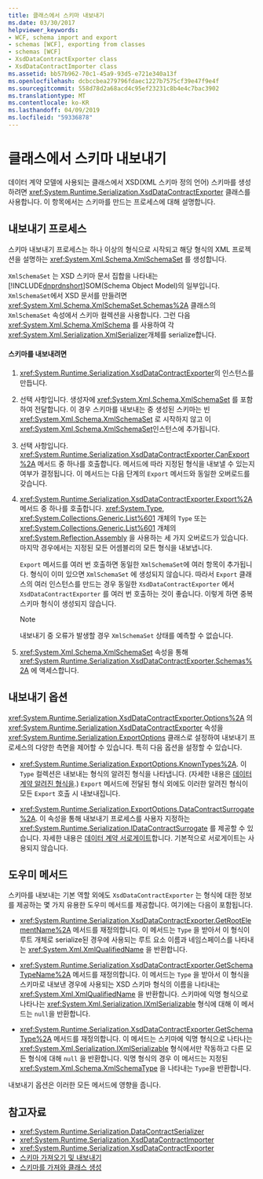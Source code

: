 ```yaml
---
title: 클래스에서 스키마 내보내기
ms.date: 03/30/2017
helpviewer_keywords:
- WCF, schema import and export
- schemas [WCF], exporting from classes
- schemas [WCF]
- XsdDataContractExporter class
- XsdDataContractImporter class
ms.assetid: bb57b962-70c1-45a9-93d5-e721e340a13f
ms.openlocfilehash: dcbccbea279796fdaec1227b7575cf39e47f9e4f
ms.sourcegitcommit: 558d78d2a68acd4c95ef23231c8b4e4c7bac3902
ms.translationtype: MT
ms.contentlocale: ko-KR
ms.lasthandoff: 04/09/2019
ms.locfileid: "59336878"
---
```

# <a name="exporting-schemas-from-classes"></a>클래스에서 스키마 내보내기
데이터 계약 모델에 사용되는 클래스에서 XSD(XML 스키마 정의 언어) 스키마를 생성하려면 <xref:System.Runtime.Serialization.XsdDataContractExporter> 클래스를 사용합니다. 이 항목에서는 스키마를 만드는 프로세스에 대해 설명합니다.  
  
## <a name="the-export-process"></a>내보내기 프로세스  
 스키마 내보내기 프로세스는 하나 이상의 형식으로 시작되고 해당 형식의 XML 프로젝션을 설명하는 <xref:System.Xml.Schema.XmlSchemaSet> 를 생성합니다.  
  
 `XmlSchemaSet` 는 XSD 스키마 문서 집합을 나타내는 [!INCLUDE[dnprdnshort](../../../../includes/dnprdnshort-md.md)]SOM(Schema Object Model)의 일부입니다. `XmlSchemaSet`에서 XSD 문서를 만들려면 <xref:System.Xml.Schema.XmlSchemaSet.Schemas%2A> 클래스의 `XmlSchemaSet` 속성에서 스키마 컬렉션을 사용합니다. 그런 다음 <xref:System.Xml.Schema.XmlSchema> 를 사용하여 각 <xref:System.Xml.Serialization.XmlSerializer>개체를 serialize합니다.  
  
#### <a name="to-export-schemas"></a>스키마를 내보내려면  
  
1. <xref:System.Runtime.Serialization.XsdDataContractExporter>의 인스턴스를 만듭니다.  
  
2. 선택 사항입니다. 생성자에 <xref:System.Xml.Schema.XmlSchemaSet> 를 포함하여 전달합니다. 이 경우 스키마를 내보내는 중 생성된 스키마는 빈 <xref:System.Xml.Schema.XmlSchemaSet> 로 시작하지 않고 이 <xref:System.Xml.Schema.XmlSchemaSet>인스턴스에 추가됩니다.  
  
3. 선택 사항입니다. <xref:System.Runtime.Serialization.XsdDataContractExporter.CanExport%2A> 메서드 중 하나를 호출합니다. 메서드에 따라 지정된 형식을 내보낼 수 있는지 여부가 결정됩니다. 이 메서드는 다음 단계의 `Export` 메서드와 동일한 오버로드를 갖습니다.  
  
4. <xref:System.Runtime.Serialization.XsdDataContractExporter.Export%2A> 메서드 중 하나를 호출합니다. <xref:System.Type>, <xref:System.Collections.Generic.List%601> 개체의 `Type` 또는 <xref:System.Collections.Generic.List%601> 개체의 <xref:System.Reflection.Assembly> 을 사용하는 세 가지 오버로드가 있습니다. 마지막 경우에서는 지정된 모든 어셈블리의 모든 형식을 내보냅니다.  
  
     `Export` 메서드를 여러 번 호출하면 동일한 `XmlSchemaSet`에 여러 항목이 추가됩니다. 형식이 이미 있으면 `XmlSchemaSet` 에 생성되지 않습니다. 따라서 `Export` 클래스의 여러 인스턴스를 만드는 경우 동일한 `XsdDataContractExporter` 에서 `XsdDataContractExporter` 를 여러 번 호출하는 것이 좋습니다. 이렇게 하면 중복 스키마 형식이 생성되지 않습니다.  
  
    > [!NOTE]
    >  내보내기 중 오류가 발생할 경우 `XmlSchemaSet` 상태를 예측할 수 없습니다.  
  
5. <xref:System.Xml.Schema.XmlSchemaSet> 속성을 통해 <xref:System.Runtime.Serialization.XsdDataContractExporter.Schemas%2A> 에 액세스합니다.  
  
## <a name="export-options"></a>내보내기 옵션  
 <xref:System.Runtime.Serialization.XsdDataContractExporter.Options%2A> 의 <xref:System.Runtime.Serialization.XsdDataContractExporter> 속성을 <xref:System.Runtime.Serialization.ExportOptions> 클래스로 설정하여 내보내기 프로세스의 다양한 측면을 제어할 수 있습니다. 특히 다음 옵션을 설정할 수 있습니다.  
  
-   <xref:System.Runtime.Serialization.ExportOptions.KnownTypes%2A>. 이 `Type` 컬렉션은 내보내는 형식의 알려진 형식을 나타냅니다. (자세한 내용은 [데이터 계약 알려진 형식을](../../../../docs/framework/wcf/feature-details/data-contract-known-types.md).) `Export` 메서드에 전달된 형식 외에도 이러한 알려진 형식이 모든 `Export` 호출 시 내보내집니다.  
  
-   <xref:System.Runtime.Serialization.ExportOptions.DataContractSurrogate%2A>. 이 속성을 통해 내보내기 프로세스를 사용자 지정하는 <xref:System.Runtime.Serialization.IDataContractSurrogate> 를 제공할 수 있습니다. 자세한 내용은 [데이터 계약 서로게이트](../../../../docs/framework/wcf/extending/data-contract-surrogates.md)합니다. 기본적으로 서로게이트는 사용되지 않습니다.  
  
## <a name="helper-methods"></a>도우미 메서드  
 스키마를 내보내는 기본 역할 외에도 `XsdDataContractExporter` 는 형식에 대한 정보를 제공하는 몇 가지 유용한 도우미 메서드를 제공합니다. 여기에는 다음이 포함됩니다.  
  
-   <xref:System.Runtime.Serialization.XsdDataContractExporter.GetRootElementName%2A> 메서드를 재정의합니다. 이 메서드는 `Type` 을 받아서 이 형식이 루트 개체로 serialize된 경우에 사용되는 루트 요소 이름과 네임스페이스를 나타내는 <xref:System.Xml.XmlQualifiedName> 을 반환합니다.  
  
-   <xref:System.Runtime.Serialization.XsdDataContractExporter.GetSchemaTypeName%2A> 메서드를 재정의합니다. 이 메서드는 `Type` 을 받아서 이 형식을 스키마로 내보낸 경우에 사용되는 XSD 스키마 형식의 이름을 나타내는 <xref:System.Xml.XmlQualifiedName> 을 반환합니다. 스키마에 익명 형식으로 나타나는 <xref:System.Xml.Serialization.IXmlSerializable> 형식에 대해 이 메서드는 `null`을 반환합니다.  
  
-   <xref:System.Runtime.Serialization.XsdDataContractExporter.GetSchemaType%2A> 메서드를 재정의합니다. 이 메서드는 스키마에 익명 형식으로 나타나는 <xref:System.Xml.Serialization.IXmlSerializable> 형식에서만 작동하고 다른 모든 형식에 대해 `null` 을 반환합니다. 익명 형식의 경우 이 메서드는 지정된 <xref:System.Xml.Schema.XmlSchemaType> 을 나타내는 `Type`을 반환합니다.  
  
 내보내기 옵션은 이러한 모든 메서드에 영향을 줍니다.  
  
## <a name="see-also"></a>참고자료

- <xref:System.Runtime.Serialization.DataContractSerializer>
- <xref:System.Runtime.Serialization.XsdDataContractImporter>
- <xref:System.Runtime.Serialization.XsdDataContractExporter>
- [스키마 가져오기 및 내보내기](../../../../docs/framework/wcf/feature-details/schema-import-and-export.md)
- [스키마를 가져와 클래스 생성](../../../../docs/framework/wcf/feature-details/importing-schema-to-generate-classes.md)
